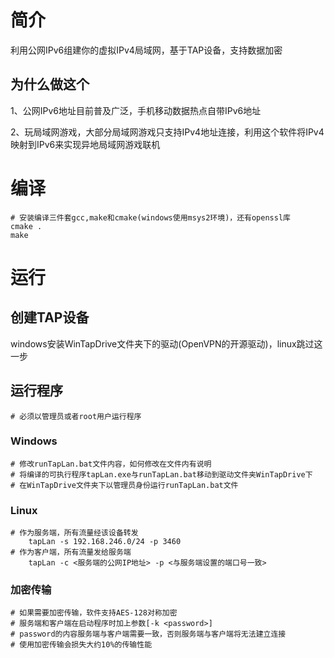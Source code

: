 # 简介
利用公网IPv6组建你的虚拟IPv4局域网，基于TAP设备，支持数据加密
## 为什么做这个
1、公网IPv6地址目前普及广泛，手机移动数据热点自带IPv6地址

2、玩局域网游戏，大部分局域网游戏只支持IPv4地址连接，利用这个软件将IPv4映射到IPv6来实现异地局域网游戏联机

# 编译
    # 安装编译三件套gcc,make和cmake(windows使用msys2环境)，还有openssl库
    cmake .
    make

# 运行
## 创建TAP设备
windows安装WinTapDrive文件夹下的驱动(OpenVPN的开源驱动)，linux跳过这一步

## 运行程序
    # 必须以管理员或者root用户运行程序
### Windows
    # 修改runTapLan.bat文件内容，如何修改在文件内有说明
    # 将编译的可执行程序tapLan.exe与runTapLan.bat移动到驱动文件夹WinTapDrive下
    # 在WinTapDrive文件夹下以管理员身份运行runTapLan.bat文件

### Linux
    # 作为服务端，所有流量经该设备转发
        tapLan -s 192.168.246.0/24 -p 3460
    # 作为客户端，所有流量发给服务端
        tapLan -c <服务端的公网IP地址> -p <与服务端设置的端口号一致>

### 加密传输
    # 如果需要加密传输，软件支持AES-128对称加密
    # 服务端和客户端在启动程序时加上参数[-k <password>]
    # password的内容服务端与客户端需要一致，否则服务端与客户端将无法建立连接
    # 使用加密传输会损失大约10%的传输性能
